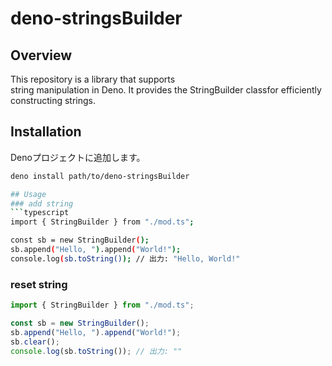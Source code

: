 # deno-stringsBuilder

## Overview
This repository is a library that supports<br> string manipulation in Deno. It provides the StringBuilder classfor efficiently constructing strings.

## Installation

Denoプロジェクトに追加します。

```sh
deno install path/to/deno-stringsBuilder

## Usage
### add string
```typescript
import { StringBuilder } from "./mod.ts";

const sb = new StringBuilder();
sb.append("Hello, ").append("World!");
console.log(sb.toString()); // 出力: "Hello, World!"
```

### reset string
```typescript
import { StringBuilder } from "./mod.ts";

const sb = new StringBuilder();
sb.append("Hello, ").append("World!");
sb.clear();
console.log(sb.toString()); // 出力: ""
```